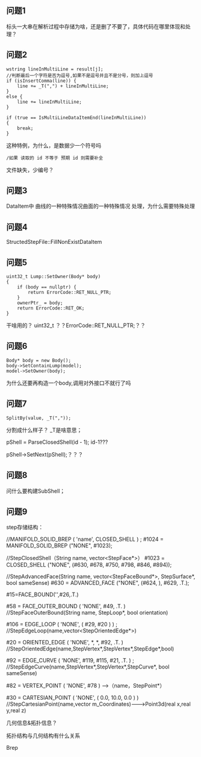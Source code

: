 ## 问题1 

标头一大串在解析过程中存储为啥，还是删了不要了，具体代码在哪里体现和处理？

## 问题2

	wstring lineInMultiLine = result[j];
	//判断最后一个字符是否为逗号,如果不是逗号并且不是分号，则加上逗号
	if (isInsertComma(line)) {
		line += _T(",") + lineInMultiLine;
	}
	else {
		line += lineInMultiLine;
	}

	if (true == IsMultiLineDataItemEnd(lineInMultiLine))
	{
		break;
	}

这种特例，为什么，是数据少一个符号吗


	/如果 读取的 id 不等于 预期 id 则需要补全

文件缺失，少编号？

## 问题3

DataItem中  曲线的一种特殊情况曲面的一种特殊情况   处理，为什么需要特殊处理

## 问题4

StructedStepFile::FillNonExistDataItem

## 问题5

	uint32_t Lump::SetOwner(Body* body)
	{
	    if (body == nullptr) {
	        return ErrorCode::RET_NULL_PTR;
	    }
	    ownerPtr_ = body;
	    return ErrorCode::RET_OK;
	}

干啥用的？ uint32_t ？？ErrorCode::RET_NULL_PTR;？？

## 问题6

	Body* body = new Body();
	body->SetContainLump(model);
	model->SetOwner(body);

为什么还要再构造一个body,调用对外接口不就行了吗

## 问题7

	SplitBy(value, _T(","));

分割成什么样子？ \_T是啥意思；

pShell = ParseClosedShell(id - 1);   id-1???

pShell->SetNext(pShell);？？？

## 问题8

问什么要构建SubShell；

## 问题9

step存储结构：

//MANIFOLD_SOLID_BREP ( 'name', CLOSED_SHELL ) ;
#1024 = MANIFOLD_SOLID_BREP ("NONE", #1023);

//StepClosedShell（String name, vector<StepFace*>）
#1023 = CLOSED_SHELL ("NONE", (#630, #678, #750, #798, #846, #894));

//StepAdvancedFace(String name, vector<StepFaceBound*>, StepSurface*, bool sameSense)
#630 = ADVANCED_FACE ("NONE", (#624, ), #629, .T.);

#15=FACE_BOUND('',#26,.T.) 

#58 = FACE_OUTER_BOUND ( 'NONE', #49, .T. )
//StepFaceOuterBound(String name, StepLoop*, bool orientation)

#106 = EDGE_LOOP ( 'NONE', ( #29, #20 ) ) ;
//StepEdgeLoop(name,vector<StepOrientedEdge*>)

#20 = ORIENTED_EDGE ( 'NONE', \*, \*, #92, .T. ) 
//StepOrientedEdge(name,StepVertex*,StepVertex*,StepEdge*,bool)

#92 = EDGE_CURVE ( 'NONE', #119, #115, #21, .T. ) ;
//StepEdgeCurve(name,StepVertex*,StepVertex*,StepCurve*, bool sameSense)

#82 = VERTEX_POINT ( 'NONE', #78 ) -->（name，StepPoint*）

#30 = CARTESIAN_POINT ( 'NONE',  ( 0.0, 10.0, 0.0 ) )
//StepCartesianPoint(name,vector<double> m_Coordinates)--->Point3d(real x,real y,real z)


几何信息&拓扑信息？

拓扑结构与几何结构有什么关系

Brep